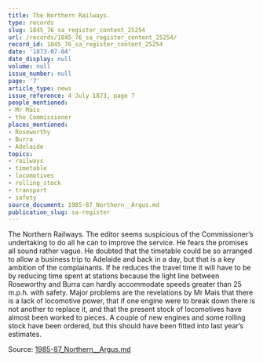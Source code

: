 ```yaml
---
title: The Northern Railways.
type: records
slug: 1845_76_sa_register_content_25254
url: /records/1845_76_sa_register_content_25254/
record_id: 1845_76_sa_register_content_25254
date: '1873-07-04'
date_display: null
volume: null
issue_number: null
page: '7'
article_type: news
issue_reference: 4 July 1873, page 7
people_mentioned:
- Mr Mais
- the Commissioner
places_mentioned:
- Roseworthy
- Burra
- Adelaide
topics:
- railways
- timetable
- locomotives
- rolling_stock
- transport
- safety
source_document: 1985-87_Northern__Argus.md
publication_slug: sa-register
---
```


The Northern Railways.  The editor seems suspicious of the Commissioner’s undertaking to do all he can to improve the service.  He fears the promises all sound rather vague.  He doubted that the timetable could be so arranged to allow a business trip to Adelaide and back in a day, but that is a key ambition of the complainants.  If he reduces the travel time it will have to be by reducing time spent at stations because the light line between Roseworthy and Burra can hardly accommodate speeds greater than 25 m.p.h. with safety.  Major problems are the revelations by Mr Mais that there is a lack of locomotive power, that if one engine were to break down there is not another to replace it, and that the present stock of locomotives have almost been worked to pieces.  A couple of new engines and some rolling stock have been ordered, but this should have been fitted into last year’s estimates.

Source: [1985-87_Northern__Argus.md](/downloads/markdown/1985-87_Northern__Argus.md)
